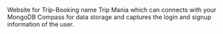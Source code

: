 Website for Trip-Booking name Trip Mania which can connects with your MongoDB Compass for data storage and captures the login and signup information of the user.